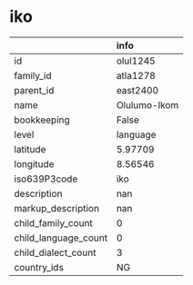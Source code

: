 # iko
|                      | info         |
|:---------------------|:-------------|
| id                   | olul1245     |
| family_id            | atla1278     |
| parent_id            | east2400     |
| name                 | Olulumo-Ikom |
| bookkeeping          | False        |
| level                | language     |
| latitude             | 5.97709      |
| longitude            | 8.56546      |
| iso639P3code         | iko          |
| description          | nan          |
| markup_description   | nan          |
| child_family_count   | 0            |
| child_language_count | 0            |
| child_dialect_count  | 3            |
| country_ids          | NG           |